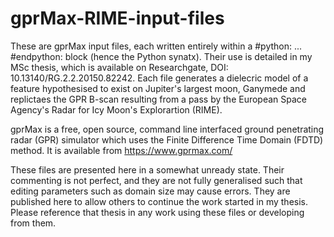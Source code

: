 # gprMax-RIME-input-files
These are gprMax input files, each written entirely within a #python: ... #endpython: block (hence the Python synatx).
Their use is detailed in my MSc thesis, which is available on Researchgate, DOI: 10.13140/RG.2.2.20150.82242.
Each file generates a dielecric model of a feature hypothesised to exist on Jupiter's largest moon, Ganymede and replictaes the GPR B-scan resulting from a pass by the European Space Agency's Radar for Icy Moon's Explorartion (RIME).

gprMax is a free, open source, command line interfaced ground penetrating radar (GPR) simulator which uses the Finite Difference Time Domain (FDTD) method.
It is available from https://www.gprmax.com/

These files are presented here in a somewhat unready state. Their commenting is not perfect, and they are not fully generalised such that editing parameters such as domain size may cause errors.
They are published here to allow others to continue the work started in my thesis. Please reference that thesis in any work using these files or developing from them. 
